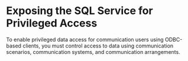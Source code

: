 <!-- loio70b2fc2a9e37475b993d4e6fd6d3eb07 -->

# Exposing the SQL Service for Privileged Access

To enable privileged data access for communication users using ODBC-based clients, you must control access to data using communication scenarios, communication systems, and communication arrangements.

